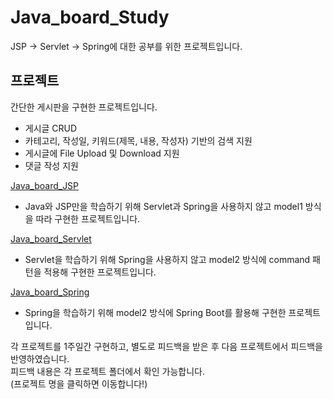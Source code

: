 # Java_board_Study
JSP -> Servlet -> Spring에 대한 공부를 위한 프로젝트입니다.  

## 프로젝트
간단한 게시판을 구현한 프로젝트입니다.
 - 게시글 CRUD
 - 카테고리, 작성일, 키워드(제목, 내용, 작성자) 기반의 검색 지원
 - 게시글에 File Upload 및 Download 지원
 - 댓글 작성 지원

[Java_board_JSP](https://github.com/sugarghost/java_board_study/tree/master/java_board_jsp)
* Java와 JSP만을 학습하기 위해 Servlet과 Spring을 사용하지 않고 model1 방식을 따라 구현한 프로젝트입니다.

[Java_board_Servlet](https://github.com/sugarghost/java_board_study/tree/master/java_board_servlet)
* Servlet을 학습하기 위해 Spring을 사용하지 않고 model2 방식에 command 패턴을 적용해 구현한 프로젝트입니다.

[Java_board_Spring](https://github.com/sugarghost/java_board_spring/tree/d40d7000cecd01a69c9c237023d2b3018c134ccf)
* Spring을 학습하기 위해 model2 방식에 Spring Boot를 활용해 구현한 프로젝트입니다.

각 프로젝트를 1주일간 구현하고, 별도로 피드백을 받은 후 다음 프로젝트에서 피드백을 반영하였습니다.  
피드백 내용은 각 프로젝트 폴더에서 확인 가능합니다.  
(프로젝트 명을 클릭하면 이동합니다!)

